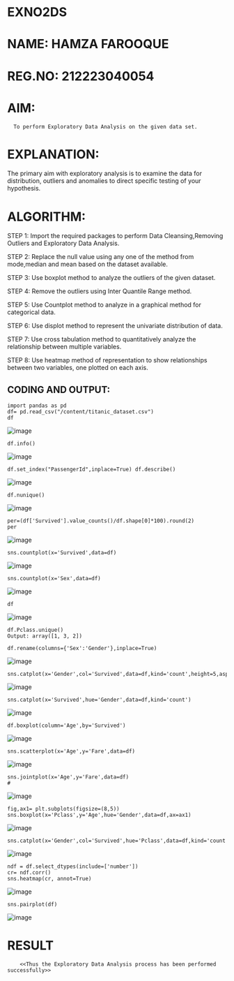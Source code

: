 # EXNO2DS
# NAME: HAMZA FAROOQUE
# REG.NO: 212223040054
# AIM:
      To perform Exploratory Data Analysis on the given data set.
      
# EXPLANATION:
  The primary aim with exploratory analysis is to examine the data for distribution, outliers and anomalies to direct specific testing of your hypothesis.
  
# ALGORITHM:
STEP 1: Import the required packages to perform Data Cleansing,Removing Outliers and Exploratory Data Analysis.

STEP 2: Replace the null value using any one of the method from mode,median and mean based on the dataset available.

STEP 3: Use boxplot method to analyze the outliers of the given dataset.

STEP 4: Remove the outliers using Inter Quantile Range method.

STEP 5: Use Countplot method to analyze in a graphical method for categorical data.

STEP 6: Use displot method to represent the univariate distribution of data.

STEP 7: Use cross tabulation method to quantitatively analyze the relationship between multiple variables.

STEP 8: Use heatmap method of representation to show relationships between two variables, one plotted on each axis.

## CODING AND OUTPUT:
```
import pandas as pd
df= pd.read_csv("/content/titanic_dataset.csv")
df
```
![image](https://github.com/user-attachments/assets/af4a5e71-49c4-45bc-9a32-b860a674789a)
```
df.info()
```

![image](https://github.com/user-attachments/assets/f628b22c-b2ae-41d4-a6f4-4db38467a5bd)

```
df.set_index("PassengerId",inplace=True) df.describe()
```

![image](https://github.com/user-attachments/assets/d05c3e62-e2b0-42a8-a077-2fce29932353)
```
df.nunique()
```

![image](https://github.com/user-attachments/assets/3237f89f-bc91-46cf-b7e5-fd03e3aa028b)
```
per=(df['Survived'].value_counts()/df.shape[0]*100).round(2)
per
```

![image](https://github.com/user-attachments/assets/d0b227f8-eebe-47de-a826-459cf8478734)
```
sns.countplot(x='Survived',data=df)
```

![image](https://github.com/user-attachments/assets/861ffb48-109d-46a7-8b03-f7fe0e9620ee)
```
sns.countplot(x='Sex',data=df)
```

![image](https://github.com/user-attachments/assets/fd5fdacf-7a57-4007-8732-84c523983780)
 ```
df
```

![image](https://github.com/user-attachments/assets/1ea18637-7b0b-4f23-9985-152059941917)
```
df.Pclass.unique()
Output: array([1, 3, 2])
```
```
df.rename(columns={'Sex':'Gender'},inplace=True)
```

![image](https://github.com/user-attachments/assets/1ab3c305-6843-4b3c-8b8c-71a4c259b7f8)
  
```
sns.catplot(x='Gender',col='Survived',data=df,kind='count',height=5,aspect=.7)
```

![image](https://github.com/user-attachments/assets/88e3cdb0-523b-4768-90da-33cce7adf7e9)
```
sns.catplot(x='Survived',hue='Gender',data=df,kind='count')
```

![image](https://github.com/user-attachments/assets/a360c1d5-0392-4675-b4c3-d7bc5964d2b6)
```
df.boxplot(column='Age',by='Survived')
```

![image](https://github.com/user-attachments/assets/7b53fc52-3bbf-4386-829b-9af4918763e4)
```
sns.scatterplot(x='Age',y='Fare',data=df)
```

![image](https://github.com/user-attachments/assets/17a8067c-1d4c-4f64-8aea-16d3693f3936)
```
sns.jointplot(x='Age',y='Fare',data=df)
#
```

![image](https://github.com/user-attachments/assets/50314a1d-bf45-4eac-8f1c-c9ad1445397b)
```
fig,ax1= plt.subplots(figsize=(8,5))
sns.boxplot(x='Pclass',y='Age',hue='Gender',data=df,ax=ax1)
```

![image](https://github.com/user-attachments/assets/483df819-cc50-4b5b-885c-4bf70db888cf)
```
sns.catplot(x='Gender',col='Survived',hue='Pclass',data=df,kind='count')
```

![image](https://github.com/user-attachments/assets/ea0439f1-03d3-4dc6-938c-8ee5589477a1)
```
ndf = df.select_dtypes(include=['number'])
cr= ndf.corr()
sns.heatmap(cr, annot=True)
```

![image](https://github.com/user-attachments/assets/561452f1-6717-4366-bdc7-fe28ecf27f66)
```
sns.pairplot(df)
```

![image](https://github.com/user-attachments/assets/5416da2c-df72-49ec-8517-77e34b1fe8b2)

# RESULT
        <<Thus the Exploratory Data Analysis process has been performed successfully>>
